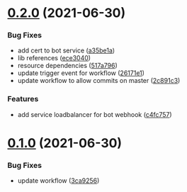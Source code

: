 # [0.2.0](https://github.com/aufacicenta/rapydbot-infra/compare/v0.1.0...v0.2.0) (2021-06-30)


### Bug Fixes

* add cert to bot service ([a35be1a](https://github.com/aufacicenta/rapydbot-infra/commit/a35be1a1246d6595dc055f5b952cb785a3da2c7f))
* lib references ([ece3040](https://github.com/aufacicenta/rapydbot-infra/commit/ece3040ec64f10466448bbe4110033e7757f4305))
* resource dependencies ([517a796](https://github.com/aufacicenta/rapydbot-infra/commit/517a79631718f8370d1bfe725b3dacd3e610008e))
* update trigger event for workflow ([26171e1](https://github.com/aufacicenta/rapydbot-infra/commit/26171e12991a06c46325636d303daa2f3fe7f672))
* update workflow to allow commits on master ([2c891c3](https://github.com/aufacicenta/rapydbot-infra/commit/2c891c3b134399a5df4a64723857ca7a66948403))


### Features

* add service loadbalancer for bot webhook ([c4fc757](https://github.com/aufacicenta/rapydbot-infra/commit/c4fc7577a96ff6cadb46c44afc40009994fc90c2))



# [0.1.0](https://github.com/aufacicenta/rapydbot-infra/compare/3ca9256f681ac73fc278e2224c76784662e953d7...v0.1.0) (2021-06-30)


### Bug Fixes

* update workflow ([3ca9256](https://github.com/aufacicenta/rapydbot-infra/commit/3ca9256f681ac73fc278e2224c76784662e953d7))



